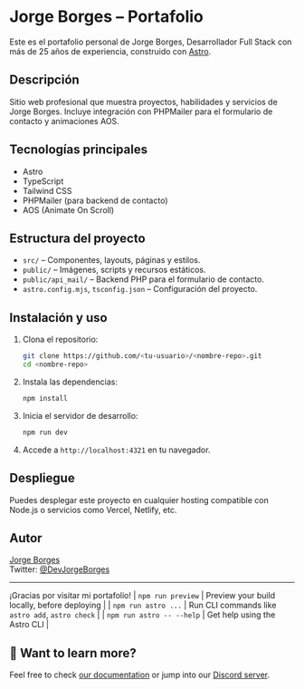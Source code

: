 # Jorge Borges – Portafolio

Este es el portafolio personal de Jorge Borges, Desarrollador Full Stack con más de 25 años de experiencia, construido con [Astro](https://astro.build/).

## Descripción

Sitio web profesional que muestra proyectos, habilidades y servicios de Jorge Borges. Incluye integración con PHPMailer para el formulario de contacto y animaciones AOS.

## Tecnologías principales

- Astro
- TypeScript
- Tailwind CSS
- PHPMailer (para backend de contacto)
- AOS (Animate On Scroll)

## Estructura del proyecto

- `src/` – Componentes, layouts, páginas y estilos.
- `public/` – Imágenes, scripts y recursos estáticos.
- `public/api_mail/` – Backend PHP para el formulario de contacto.
- `astro.config.mjs`, `tsconfig.json` – Configuración del proyecto.

## Instalación y uso

1. Clona el repositorio:
   ```sh
   git clone https://github.com/<tu-usuario>/<nombre-repo>.git
   cd <nombre-repo>
   ```
2. Instala las dependencias:
   ```sh
   npm install
   ```
3. Inicia el servidor de desarrollo:
   ```sh
   npm run dev
   ```
4. Accede a `http://localhost:4321` en tu navegador.

## Despliegue

Puedes desplegar este proyecto en cualquier hosting compatible con Node.js o servicios como Vercel, Netlify, etc.

## Autor

[Jorge Borges](https://appjorge.com)  
Twitter: [@DevJorgeBorges](https://twitter.com/DevJorgeBorges)

---

¡Gracias por visitar mi portafolio!
| `npm run preview`         | Preview your build locally, before deploying     |
| `npm run astro ...`       | Run CLI commands like `astro add`, `astro check` |
| `npm run astro -- --help` | Get help using the Astro CLI                     |

## 👀 Want to learn more?

Feel free to check [our documentation](https://docs.astro.build) or jump into our [Discord server](https://astro.build/chat).
